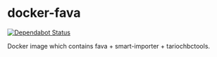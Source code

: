 # docker-fava

[![Dependabot Status](https://api.dependabot.com/badges/status?host=github&repo=tarioch/docker-fava)](https://dependabot.com)


Docker image which contains fava + smart-importer + tariochbctools.
